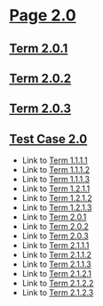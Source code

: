 # [Page 2.0](#page-20)

## [Term 2.0.1](#term-201)

## [Term 2.0.2](#term-202)

## [Term 2.0.3](#term-203)

## [Test Case 2.0](#test-case-20)

*   Link to [Term 1.1.1.1](../chapter-1/RE-RE-1-1/page-1-1-1.md#term-1111)
*   Link to [Term 1.1.1.2](../chapter-1/RE-RE-1-1/page-1-1-1.md#term-1112)
*   Link to [Term 1.1.1.3](../chapter-1/RE-RE-1-1/page-1-1-1.md#term-1113)
*   Link to [Term 1.2.1.1](../chapter-1/RE-RE-1-2/page-1-2-1.md#term-1211)
*   Link to [Term 1.2.1.2](../chapter-1/RE-RE-1-2/page-1-2-1.md#term-1212)
*   Link to [Term 1.2.1.3](../chapter-1/RE-RE-1-2/page-1-2-1.md#term-1213)
*   Link to [Term 2.0.1](#term-201)
*   Link to [Term 2.0.2](#term-202)
*   Link to [Term 2.0.3](#term-203)
*   Link to [Term 2.1.1.1](./RE-RE-2-1/page-2-1-1.md#term-2111)
*   Link to [Term 2.1.1.2](./RE-RE-2-1/page-2-1-1.md#term-2112)
*   Link to [Term 2.1.1.3](./RE-RE-2-1/page-2-1-1.md#term-2113)
*   Link to [Term 2.1.2.1](./RE-RE-2-1/page-2-1-2.md#term-2121)
*   Link to [Term 2.1.2.2](./RE-RE-2-1/page-2-1-2.md#term-2122)
*   Link to [Term 2.1.2.3](./RE-RE-2-1/page-2-1-2.md#term-2123)
